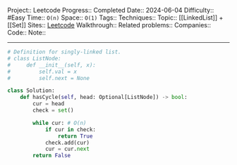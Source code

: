 Project:: Leetcode
Progress:: Completed
Date:: 2024-06-04
Difficulty:: #Easy 
Time:: `O(n)`
Space:: `O(1)`
Tags:: 
Techniques:: 
Topic:: [[LinkedList]] + [[Set]]
Sites:: [Leetcode]()
Walkthrough:: 
Related problems:: 
Companies:: 
Code:: 
Note:: 

---


```python
# Definition for singly-linked list.
# class ListNode:
#     def __init__(self, x):
#         self.val = x
#         self.next = None

class Solution:
    def hasCycle(self, head: Optional[ListNode]) -> bool:
        cur = head
        check = set()

        while cur: # O(n)
            if cur in check:
                return True
            check.add(cur)
            cur = cur.next
        return False
```